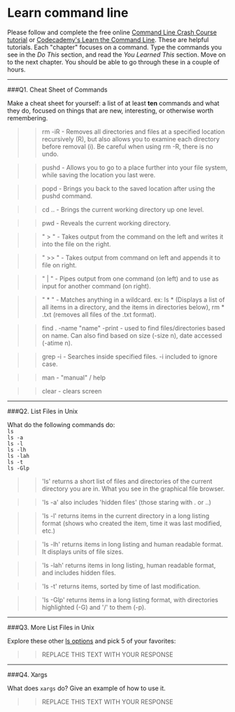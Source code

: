 # Learn command line

Please follow and complete the free online [Command Line Crash Course
tutorial](https://web.archive.org/web/20160708171659/http://cli.learncodethehardway.org/book/) or [Codecademy's Learn the Command Line](https://www.codecademy.com/learn/learn-the-command-line). These are helpful tutorials. Each "chapter" focuses on a command. Type the commands you see in the _Do This_ section, and read the _You Learned This_ section. Move on to the next chapter. You should be able to go through these in a couple of hours.

---

###Q1.  Cheat Sheet of Commands  

Make a cheat sheet for yourself: a list of at least **ten** commands and what they do, focused on things that are new, interesting, or otherwise worth remembering.

> > rm -iR    - Removes all directories and files at a specified location recursively (R), but also allows you to examine each directory before removal (i). Be careful when using rm -R, there is no undo.

> > pushd     - Allows you to go to a place further into your file system, while saving the location you last were.

> > popd      - Brings you back to the saved location after using the pushd command.

> > cd ..     - Brings the current working directory up one level.

> > pwd       - Reveals the current working directory.

> > " > "       - Takes output from the command on the left and writes it into the file on the right.

> > " >> "      - Takes output from command on left and appends it to file on right.

> > " | "       - Pipes output from one command (on left) and to use as input for another command (on right).

> > " * "       - Matches anything in a wildcard. ex: ls * (Displays a list of all items in a directory, and the items in directories below), rm * .txt (removes all files of the .txt format).

> > find . -name "name" -print     - used to find files/directories based on name. Can also find based on size (-size n), date accessed (-atime n).

> > grep -i     - Searches inside specified files. -i included to ignore case.

> > man         - "manual" / help

> > clear       - clears screen






---

###Q2.  List Files in Unix   

What do the following commands do:  
`ls`  
`ls -a`  
`ls -l`  
`ls -lh`  
`ls -lah`  
`ls -t`  
`ls -Glp`  

> > 'ls' returns a short list of files and directories of the current directory you are in. What you see in the graphical file browser.

> > 'ls -a' also includes 'hidden files' (those staring with . or ..)

> > 'ls -l' returns items in the current directory in a long listing format (shows who created the item, time it was last modified, etc.)

> > 'ls -lh' returns items in long listing and human readable format. It displays units of file sizes.

> > 'ls -lah' returns items in long listing, human readable format, and includes hidden files.

> > 'ls -t' returns items, sorted by time of last modification.

> > 'ls -Glp' returns items in a long listing format, with directories highlighted (-G) and '/' to them (-p).

---

###Q3.  More List Files in Unix  

Explore these other [ls options](http://www.techonthenet.com/unix/basic/ls.php) and pick 5 of your favorites:

> > REPLACE THIS TEXT WITH YOUR RESPONSE

---

###Q4.  Xargs   

What does `xargs` do? Give an example of how to use it.

> > REPLACE THIS TEXT WITH YOUR RESPONSE

 

